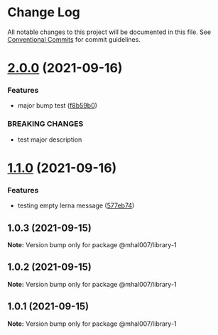 # Change Log

All notable changes to this project will be documented in this file.
See [Conventional Commits](https://conventionalcommits.org) for commit guidelines.

# [2.0.0](https://github.com/mhal007/lerna-publish-test/compare/@mhal007/library-1@1.1.0...@mhal007/library-1@2.0.0) (2021-09-16)


### Features

* major bump test ([f8b59b0](https://github.com/mhal007/lerna-publish-test/commit/f8b59b0d9d40ff8d1910dd8603ac8c604c54c9e4))


### BREAKING CHANGES

* test major description





# [1.1.0](https://github.com/mhal007/lerna-publish-test/compare/@mhal007/library-1@1.0.3...@mhal007/library-1@1.1.0) (2021-09-16)


### Features

* testing empty lerna message ([577eb74](https://github.com/mhal007/lerna-publish-test/commit/577eb7466ad1aec2b397ab46bb85f7041c9ba605))





## 1.0.3 (2021-09-15)

**Note:** Version bump only for package @mhal007/library-1





## 1.0.2 (2021-09-15)

**Note:** Version bump only for package @mhal007/library-1





## 1.0.1 (2021-09-15)

**Note:** Version bump only for package @mhal007/library-1
